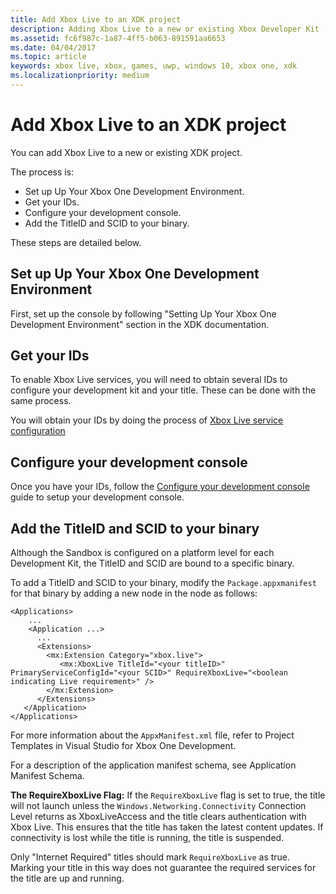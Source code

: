 ```yaml
---
title: Add Xbox Live to an XDK project
description: Adding Xbox Live to a new or existing Xbox Developer Kit (XDK) project.
ms.assetid: fc6f987c-1a87-4ff5-b063-891591aa6653
ms.date: 04/04/2017
ms.topic: article
keywords: xbox live, xbox, games, uwp, windows 10, xbox one, xdk
ms.localizationpriority: medium
---
```


# Add Xbox Live to an XDK project

You can add Xbox Live to a new or existing XDK project.

The process is:

- Set up Up Your Xbox One Development Environment.
- Get your IDs.
- Configure your development console.
- Add the TitleID and SCID to your binary.

These steps are detailed below.


## Set up Up Your Xbox One Development Environment

First, set up the console by following "Setting Up Your Xbox One Development Environment" section in the XDK documentation.


## Get your IDs

To enable Xbox Live services, you will need to obtain several IDs to configure your development kit and your title.
These can be done with the same process.

You will obtain your IDs by doing the process of [Xbox Live service configuration](../xbox-live-service-configuration.md)


## Configure your development console

Once you have your IDs, follow the [Configure your development console](configure-your-development-console.md) guide to setup your development console.


## Add the TitleID and SCID to your binary

Although the Sandbox is configured on a platform level for each Development Kit, the TitleID and SCID are bound to a specific binary.

To add a TitleID and SCID to your binary, modify the `Package.appxmanifest` for that binary by adding a new node in the <Extensions> node as follows:

```
<Applications>
    ...
    <Application ...>
      ...
      <Extensions>
        <mx:Extension Category="xbox.live">
           <mx:XboxLive TitleId="<your titleID>" PrimaryServiceConfigId="<your SCID>" RequireXboxLive="<boolean indicating Live requirement>" />
        </mx:Extension>
      </Extensions>
   </Application>
</Applications>
```

For more information about the `AppxManifest.xml` file, refer to Project Templates in Visual Studio for Xbox One Development.

For a description of the application manifest schema, see Application Manifest Schema.


**The RequireXboxLive Flag:**
If the `RequireXboxLive` flag is set to true, the title will not launch unless the `Windows.Networking.Connectivity` Connection Level returns as XboxLiveAccess and the title clears authentication with Xbox Live.
This ensures that the title has taken the latest content updates.
If connectivity is lost while the title is running, the title is suspended.

Only "Internet Required" titles should mark `RequireXboxLive` as true.
Marking your title in this way does not guarantee the required services for the title are up and running.
